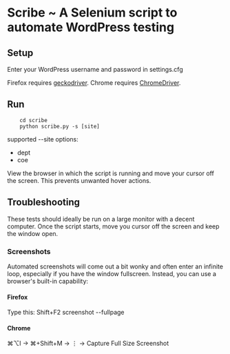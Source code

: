 # Scribe ~ A Selenium script to automate WordPress testing

## Setup
Enter your WordPress username and password in settings.cfg

Firefox requires [geckodriver](https://github.com/mozilla/geckodriver/releases).
Chrome requires [ChromeDriver](https://sites.google.com/a/chromium.org/chromedriver/downloads).

## Run
        cd scribe
        python scribe.py -s [site]

supported --site options:
* dept
* coe

View the browser in which the script is running and move your cursor off the screen.
This prevents unwanted hover actions.

## Troubleshooting
These tests should ideally be run on a large monitor with a decent computer.
Once the script starts, move you cursor off the screen and keep the window open.

### Screenshots
Automated screenshots will come out a bit wonky and often enter an infinite loop,
especially if you have the window fullscreen. Instead, you can use a browser's built-in capability:

#### Firefox
Type this: Shift+F2 screenshot --fullpage

#### Chrome
⌘⌥I -> ⌘+Shift+M -> ⋮ -> Capture Full Size Screenshot
